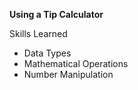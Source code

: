 **Using a Tip Calculator**

Skills Learned 
  - Data Types
  - Mathematical Operations
  - Number Manipulation

